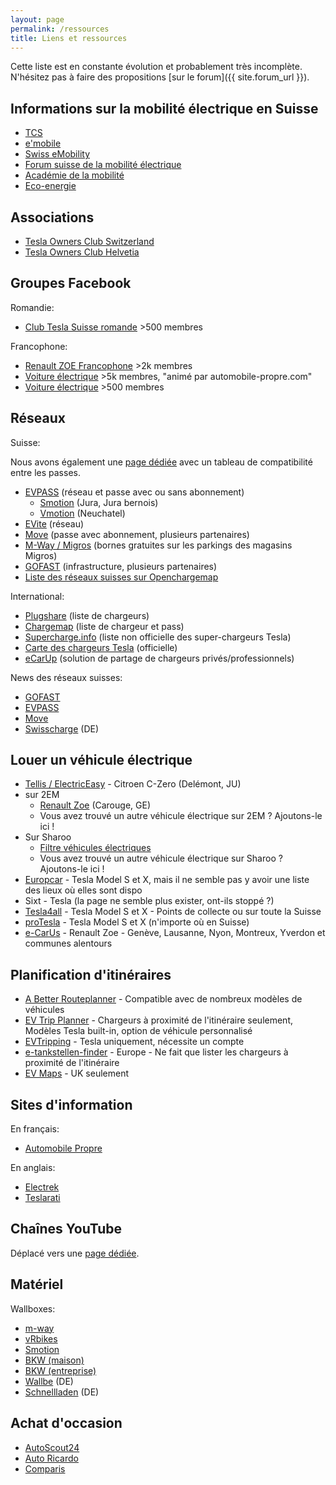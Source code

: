 ```yaml
---
layout: page
permalink: /ressources
title: Liens et ressources
---
```


Cette liste est en constante évolution et probablement très incomplète.
N'hésitez pas à faire des propositions [sur le forum]({{ site.forum_url }}).

## Informations sur la mobilité électrique en Suisse

- [TCS](https://www.tcs.ch/fr/tests-conseils/conseils/environnement-mobilite/mobilite-electrique.php)
- [e'mobile](https://e-mobile.ch/)
- [Swiss eMobility](https://www.swiss-emobility.ch/fr/index.php)
- [Forum suisse de la mobilité électrique](http://www.forum-elektromobilitaet.ch/fr/home-fr.html)
- [Académie de la mobilité](https://www.mobilityacademy.ch/akademie-fr/index.php)
- [Eco-energie](http://www.eco-energie.ch/cms2/)

## Associations

- [Tesla Owners Club Switzerland](https://teslaclub.ch/)
- [Tesla Owners Club Helvetia](https://teslaowners.ch/)

## Groupes Facebook

Romandie:

- [Club Tesla Suisse romande](https://www.facebook.com/groups/ClubTeslaSuisseRomande/) >500 membres

Francophone:

- [Renault ZOE Francophone](https://www.facebook.com/groups/RenaultZoeFrancophone/) >2k membres
- [Voiture électrique](https://www.facebook.com/groups/voiture.electrique/) >5k membres, "animé par automobile-propre.com"
- [Voiture électrique](https://www.facebook.com/groups/voitureselectrique/) >500 membres

## Réseaux

Suisse:

Nous avons également une [page dédiée](/reseaux) avec un tableau de compatibilité entre les passes.

- [EVPASS](https://evpass.ch/) (réseau et passe avec ou sans abonnement)
  - [Smotion](http://www.smotion.ch/) (Jura, Jura bernois)
  - [Vmotion](http://www.vmotion.ch/) (Neuchatel)
- [EVite](https://www.swiss-emobility.ch/fr/EVite/EVite-Ladestationen/index.php) (réseau)
- [Move](https://www.move.ch/fr/) (passe avec abonnement, plusieurs partenaires)
- [M-Way / Migros](https://generation-m.migros.ch/fr/preserver-la-planete/astuces-et-outils/recharger-voiture-electrique.html) (bornes gratuites sur les parkings des magasins Migros)
- [GOFAST](https://www.gofast.swiss/fr) (infrastructure, plusieurs partenaires)
- [Liste des réseaux suisses sur Openchargemap](https://openchargemap.org/site/country/switzerland/networks)

International:

- [Plugshare](https://www.plugshare.com/) (liste de chargeurs)
- [Chargemap](https://chargemap.com/map) (liste de chargeur et pass)
- [Supercharge.info](https://supercharge.info/) (liste non officielle des super-chargeurs Tesla)
- [Carte des chargeurs Tesla](https://www.tesla.com/fr_CH/findus) (officielle)
- [eCarUp](https://web.ecarup.com/) (solution de partage de chargeurs privés/professionnels)

News des réseaux suisses:

- [GOFAST](https://www.gofast.swiss/fr/nouvelles)
- [EVPASS](https://evpass.ch/Common/News)
- [Move](https://www.move.ch/fr/news/)
- [Swisscharge](https://www.swisscharge.ch/news/) (DE)

## Louer un véhicule électrique

- [Tellis / ElectricEasy](https://www.tellis.ch/) - Citroen C-Zero (Delémont, JU)
- sur 2EM
  - [Renault Zoe](https://www.2em.ch/location-voiture/carouge/renault-zoe-1419) (Carouge, GE)
  - Vous avez trouvé un autre véhicule électrique sur 2EM ? Ajoutons-le ici !
- Sur Sharoo
  - [Filtre véhicules électriques](https://app.sharoo.com/fr?filters%5Bfuel%5D%5B%5D=3)
  - Vous avez trouvé un autre véhicule électrique sur Sharoo ? Ajoutons-le ici !
- [Europcar](https://www.europcar.ch/fr) - Tesla Model S et X, mais il ne semble pas y avoir une liste des lieux où elles sont dispo
- Sixt - Tesla (la page ne semble plus exister, ont-ils stoppé ?)
- [Tesla4all](https://tesla4all.ch/) - Tesla Model S et X - Points de collecte ou sur toute la Suisse
- [proTesla](https://www.protesla.ch/) - Tesla Model S et X (n'importe où en Suisse)
- [e-CarUs](https://ecarus-mobi.ch/) - Renault Zoe - Genève, Lausanne, Nyon, Montreux, Yverdon et communes alentours

## Planification d'itinéraires

- [A Better Routeplanner](https://abetterrouteplanner.com/) - Compatible avec de nombreux modèles de véhicules
- [EV Trip Planner](https://www.evtripplanner.com/) - Chargeurs à proximité de l'itinéraire seulement, Modèles Tesla built-in, option de véhicule personnalisé
- [EVTripping](https://evtripping.com/) - Tesla uniquement, nécessite un compte
- [e-tankstellen-finder](https://ev-charging.com/eu/en/elektrotankstellen) - Europe - Ne fait que lister les chargeurs à proximité de l'itinéraire
- [EV Maps](https://evmaps.co.uk/) - UK seulement

## Sites d'information

En français:

- [Automobile Propre](http://www.automobile-propre.com/)

En anglais:

- [Electrek](https://electrek.co/)
- [Teslarati](https://www.teslarati.com/)

## Chaînes YouTube

Déplacé vers une [page dédiée](/youtube).

## Matériel

Wallboxes:

- [m-way](https://m-way.ch/fr/infrastucture-de-recharge/)
- [vRbikes](https://www.vrbikes.ch/fr/station-de-recharge.html)
- [Smotion](http://www.smotion.ch/fr/Solutions-de-recharge/Solutions-de-recharge.html)
- [BKW (maison)](https://www.bkw.ch/fr/clients-prives/electromobilite/borne-de-recharge-pour-la-maison/)
- [BKW (entreprise)](https://www.bkw.ch/fr/clients-commerciaux/electromobilite/borne-de-recharge/)
- [Wallbe](https://shop.wallbe.ch/) (DE)
- [Schnellladen](https://www.schnellladen.ch/de/) (DE)

## Achat d'occasion

- [AutoScout24](https://www.autoscout24.ch/fr/voitures/toutes-les-marques?fuel=16&st=1&vehtyp=10)
- [Auto Ricardo](https://auto.ricardo.ch/fr/s/?fuel_type=4)
- [Comparis](https://fr.comparis.ch/carfinder/marktplatz/elektro)
